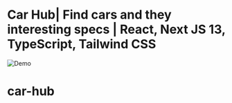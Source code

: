 # Car Hub| Find cars and they interesting specs | React, Next JS 13, TypeScript, Tailwind CSS

![Demo](https://i.ibb.co/GxvFJDZ/Thumbnail.png)
# car-hub
